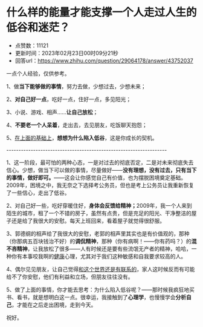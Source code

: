 # 什么样的能量才能支撑一个人走过人生的低谷和迷茫？
- 点赞数：11121
- 更新时间：2023年02月23日00时09分21秒
- 回答url：https://www.zhihu.com/question/29064178/answer/43752037
<body>
 <p data-pid="LzxANV5V">一点个人经验，仅供参考。</p>
 <p data-pid="26hKb13c">1、做<b>当下能够做的事情</b>，努力去做，少想过去，少想未来；</p>
 <p data-pid="c83rJSRI">2、<b>对自己好一点</b>，吃好一点，住好一点，多见阳光；</p>
 <p data-pid="s38cMJWq">3、小说、游戏、相声……<b>让自己放松</b>；</p>
 <p data-pid="Bu4YPe__">4、<b>不要老一个人呆着</b>，走出去，去见朋友，吃饭聊天抱怨；</p>
 <p data-pid="Vmw_xzAr">5、<u>在上面的基础上</u>，<b>想想为什么陷入低谷</b>，这是你成长的契机。</p>
 <p data-pid="wBrfGYhY">------------------------------------------------------------------</p>
 <p data-pid="WSoYNLxc">1、这一阶段，最可怕的两种心态，一是对过去的彻底否定，二是对未来彻底失去信心。少想，做当下可以做的事情，尽量做好——<b>没有理想，没有过去，只有当下的事情，做好即可。</b>——这会让你感觉自己有价值，也为摆脱困境奠定基础。2009年，困境之中，我无奈之下选择考公务员，但也是考上公务员让我重新恢复了一些信心，走出了低谷。</p>
 <p data-pid="7Ys7bVVe">2、对自己好一些，吃好穿暖住好，<b>身体会反馈给精神；</b>2009年，我一个人来到陌生的城市，租了一个不错的房子，虽然有点贵，但是充足的阳光、干净整洁的屋子还是给了我很大的安慰。每天上班回来，看着屋子就觉得很舒服。</p>
 <p data-pid="gvsPl9U9">3、郭德纲的相声给了我很大的安慰，老郭的相声里其实也是有价值观的，那种（你那病五百块钱治不好）的<b>调侃精神</b>，那种（你有病啊！——你有药吗？）的<b>混不吝精神</b>，让我放松了很多——人有时候还是要有些流氓无产者的精神，哈哈，一种你有本事咬我啊的<u>健康</u>心理，尤其对于我们这种敏感和自我要求较高的人。</p>
 <p data-pid="wadQx7Om">4、偶尔见见朋友，让自己觉得<u>和这个世界还是有联系的</u>，家人这时候反而有可能给不了你安慰，他们有利益和立场，但朋友往往没有。</p>
 <p data-pid="3PswTo-C">5、做了上面的事情，你才能去思考：为什么陷入低谷呢？——那时候我疯狂地买书、看书，就是想明白这一点。很幸运，我接触到了<b>心理学</b>，也慢慢学会<b>分析自己</b>，才能在之后走出困境，走到今天。</p>
 <p data-pid="eTGyl6AI">祝好。</p>
 <p></p>
 <p data-pid="lMhsvXJq"></p>
</body>